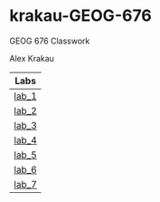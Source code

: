 # krakau-GEOG-676
GEOG 676 Classwork

Alex Krakau


|   Labs    |
|-----------|
|[lab_1](Week_1\Lab_1\README.md)|
|[lab_2](Week_2\Lab_2\README.md)|
|[lab_3](Week_3\Lab_3\README.md)|
|[lab_4](Week_4\Lab_4\README.md)|
|[lab_5](Week_5Lab_5\README.md)|
|[lab_6](Week_6\Lab_6\README.md)|
|[lab_7](Week_7\Lab_7\README.md)|
